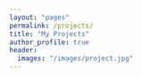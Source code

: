```yaml
---
layout: "pages"
permalink: /projects/
title: "My Projects"
author_profile: true
header:
  images: "/images/project.jpg"
---
```

